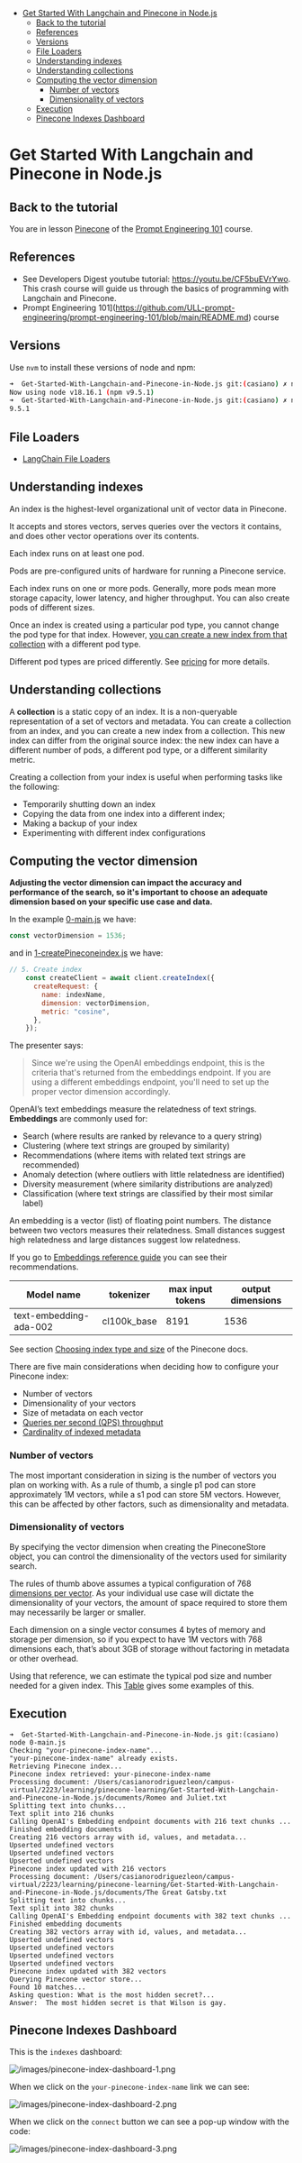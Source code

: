 - [Get Started With Langchain and Pinecone in Node.js](#get-started-with-langchain-and-pinecone-in-nodejs)
  - [Back to the tutorial](#back-to-the-tutorial)
  - [References](#references)
  - [Versions](#versions)
  - [File Loaders](#file-loaders)
  - [Understanding indexes](#understanding-indexes)
  - [Understanding collections](#understanding-collections)
  - [Computing the vector dimension](#computing-the-vector-dimension)
    - [Number of vectors](#number-of-vectors)
    - [Dimensionality of vectors](#dimensionality-of-vectors)
  - [Execution](#execution)
  - [Pinecone Indexes Dashboard](#pinecone-indexes-dashboard)

# Get Started With Langchain and Pinecone in Node.js

## Back to the tutorial

You are in lesson [Pinecone](https://github.com/ULL-prompt-engineering/prompt-engineering-101/tree/main#lesson-7-pinecone) of the [Prompt Engineering 101](https://github.com/ULL-prompt-engineering/prompt-engineering-101/blob/main/README.md) course.

## References

* See Developers Digest youtube tutorial: https://youtu.be/CF5buEVrYwo. This crash course will guide us through the basics of programming with Langchain and Pinecone.
* Prompt Engineering 101](https://github.com/ULL-prompt-engineering/prompt-engineering-101/blob/main/README.md) course

## Versions

Use `nvm` to install these versions of node and npm:

```bash
➜  Get-Started-With-Langchain-and-Pinecone-in-Node.js git:(casiano) ✗ nvm use v18.16
Now using node v18.16.1 (npm v9.5.1)
➜  Get-Started-With-Langchain-and-Pinecone-in-Node.js git:(casiano) ✗ npm --version
9.5.1
```

## File Loaders

* [LangChain File Loaders](https://js.langchain.com/docs/modules/data_connection/document_loaders/integrations/file_loaders/)

## Understanding indexes

An index is the highest-level organizational unit of vector data in Pinecone. 

It accepts and stores vectors, serves queries over the vectors it contains, and does other vector operations over its contents. 

Each index runs on at least one pod.

Pods are pre-configured units of hardware for running a Pinecone service. 

Each index runs on one or more pods. Generally, more pods mean more storage capacity, lower latency, and higher throughput. You can also create pods of different sizes.

Once an index is created using a particular pod type, you cannot change the pod type for that index. However, [you can create a new index from that collection](https://docs.pinecone.io/docs/manage-indexes/#create-an-index-from-a-collection) with a different pod type. 


Different pod types are priced differently. See [pricing](https://www.pinecone.io/pricing/) for more details.

## Understanding collections

A **collection** is a static copy of an index. It is a non-queryable representation of a set of vectors and metadata. You can create a collection from an index, and you can create a new index from a collection. This new index can differ from the original source index: the new index can have a different number of pods, a different pod type, or a different similarity metric.

Creating a collection from your index is useful when performing tasks like the following:

- Temporarily shutting down an index
- Copying the data from one index into a different index;
- Making a backup of your index
- Experimenting with different index configurations

## Computing the vector dimension

**Adjusting the vector dimension can impact the accuracy and performance of the search, so it's important to choose an adequate dimension based on your specific use case and data.**

In the example [0-main.js](0-main.js) we have:

```js
const vectorDimension = 1536;
```

and in [1-createPineconeindex.js](1-createPineconeindex.js) we have:

```js
// 5. Create index
    const createClient = await client.createIndex({
      createRequest: {
        name: indexName,
        dimension: vectorDimension,
        metric: "cosine",
      },
    });
```

The presenter says:

> Since we're using the OpenAI embeddings endpoint, this is the criteria that's returned from the embeddings endpoint. If you are using a different embeddings endpoint, you'll need to set up the proper vector dimension accordingly.


OpenAI’s text embeddings measure the relatedness of text strings. **Embeddings** are commonly used for:

- Search (where results are ranked by relevance to a query string)
- Clustering (where text strings are grouped by similarity)
- Recommendations (where items with related text strings are recommended)
- Anomaly detection (where outliers with little relatedness are identified)
- Diversity measurement (where similarity distributions are analyzed)
- Classification (where text strings are classified by their most similar label)

An embedding is a vector (list) of floating point numbers. The distance between two vectors measures their relatedness. Small distances suggest high relatedness and large distances suggest low relatedness.

If you go to [Embeddings reference guide](https://platform.openai.com/docs/guides/embeddings/embedding-models) you can see their recommendations.

<table>
<thead>
<tr>
<th>Model name</th><th>tokenizer</th><th>max input tokens</th><th>output dimensions</th>
</tr>
</thead>
<tbody>
<tr><td>text-embedding-ada-002</td><td>cl100k_base</td><td>8191</td><td>1536</td></tr>
</tbody>
</table>

See section [Choosing index type and size](https://docs.pinecone.io/docs/choosing-index-type-and-size) of  the Pinecone docs.

There are five main considerations when deciding how to configure your Pinecone index:

- Number of vectors
- Dimensionality of your vectors
- Size of metadata on each vector
- [Queries per second (QPS) throughput](https://docs.pinecone.io/docs/choosing-index-type-and-size#queries-per-second-qps)
- [Cardinality of indexed metadata](https://docs.pinecone.io/docs/choosing-index-type-and-size#metadata-cardinality-and-size)

### Number of vectors

The most important consideration in sizing is the number of vectors you plan on working with. As a rule of thumb, a single p1 pod can store approximately 1M vectors, while a s1 pod can store 5M vectors. However, this can be affected by other factors, such as dimensionality and metadata.

### Dimensionality of vectors

By specifying the vector dimension when creating the PineconeStore object, you can control the dimensionality of the vectors used for similarity search. 

The rules of thumb above assumes a typical configuration of 768 [dimensions per vector](https://docs.pinecone.io/docs/manage-indexes/#creating-an-index). As your individual use case will dictate the dimensionality of your vectors, the amount of space required to store them may necessarily be larger or smaller.

Each dimension on a single vector consumes 4 bytes of memory and storage per dimension, so if you expect to have 1M vectors with 768 dimensions each, that’s about 3GB of storage without factoring in metadata or other overhead. 

Using that reference, we can estimate the typical pod size and number needed for a given index. This [Table](https://docs.pinecone.io/docs/choosing-index-type-and-size#dimensionality-of-vectors)  gives some examples of this.


## Execution

``` 
➜  Get-Started-With-Langchain-and-Pinecone-in-Node.js git:(casiano) node 0-main.js
Checking "your-pinecone-index-name"...
"your-pinecone-index-name" already exists.
Retrieving Pinecone index...
Pinecone index retrieved: your-pinecone-index-name
Processing document: /Users/casianorodriguezleon/campus-virtual/2223/learning/pinecone-learning/Get-Started-With-Langchain-and-Pinecone-in-Node.js/documents/Romeo and Juliet.txt
Splitting text into chunks...
Text split into 216 chunks
Calling OpenAI's Embedding endpoint documents with 216 text chunks ...
Finished embedding documents
Creating 216 vectors array with id, values, and metadata...
Upserted undefined vectors
Upserted undefined vectors
Upserted undefined vectors
Pinecone index updated with 216 vectors
Processing document: /Users/casianorodriguezleon/campus-virtual/2223/learning/pinecone-learning/Get-Started-With-Langchain-and-Pinecone-in-Node.js/documents/The Great Gatsby.txt
Splitting text into chunks...
Text split into 382 chunks
Calling OpenAI's Embedding endpoint documents with 382 text chunks ...
Finished embedding documents
Creating 382 vectors array with id, values, and metadata...
Upserted undefined vectors
Upserted undefined vectors
Upserted undefined vectors
Upserted undefined vectors
Pinecone index updated with 382 vectors
Querying Pinecone vector store...
Found 10 matches...
Asking question: What is the most hidden secret?...
Answer:  The most hidden secret is that Wilson is gay.
```

## Pinecone Indexes Dashboard

This is the `indexes` dashboard:

![/images/pinecone-index-dashboard-1.png](/images/pinecone-index-dashboard-1.png)

When we click on the `your-pinecone-index-name` link we can see:

![/images/pinecone-index-dashboard-2.png](/images/pinecone-index-dashboard-2.png)

When we click on the `connect` button we can see a pop-up window with the code:

![/images/pinecone-index-dashboard-3.png](/images/pinecone-index-dashboard-3.png)

